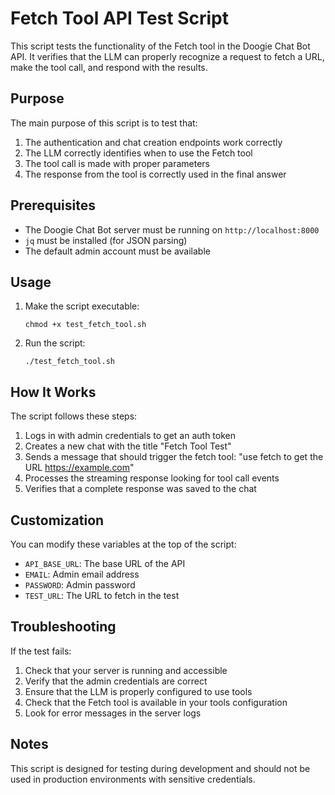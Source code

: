 # Fetch Tool API Test Script

This script tests the functionality of the Fetch tool in the Doogie Chat Bot API. It verifies that the LLM can properly recognize a request to fetch a URL, make the tool call, and respond with the results.

## Purpose

The main purpose of this script is to test that:

1. The authentication and chat creation endpoints work correctly
2. The LLM correctly identifies when to use the Fetch tool
3. The tool call is made with proper parameters
4. The response from the tool is correctly used in the final answer

## Prerequisites

- The Doogie Chat Bot server must be running on `http://localhost:8000`
- `jq` must be installed (for JSON parsing)
- The default admin account must be available

## Usage

1. Make the script executable:
   ```
   chmod +x test_fetch_tool.sh
   ```

2. Run the script:
   ```
   ./test_fetch_tool.sh
   ```

## How It Works

The script follows these steps:

1. Logs in with admin credentials to get an auth token
2. Creates a new chat with the title "Fetch Tool Test"
3. Sends a message that should trigger the fetch tool: "use fetch to get the URL https://example.com"
4. Processes the streaming response looking for tool call events
5. Verifies that a complete response was saved to the chat

## Customization

You can modify these variables at the top of the script:

- `API_BASE_URL`: The base URL of the API
- `EMAIL`: Admin email address
- `PASSWORD`: Admin password
- `TEST_URL`: The URL to fetch in the test

## Troubleshooting

If the test fails:

1. Check that your server is running and accessible
2. Verify that the admin credentials are correct
3. Ensure that the LLM is properly configured to use tools
4. Check that the Fetch tool is available in your tools configuration
5. Look for error messages in the server logs

## Notes

This script is designed for testing during development and should not be used in production environments with sensitive credentials.

